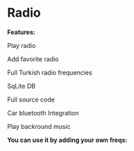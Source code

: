 # Radio

<b>Features:</b>

<p>Play radio</p>
<p>Add favorite radio</p>
<p>Full Turkish radio frequencies</p>
<p>SqLite DB</p>
<p>Full source code</p>
<p>Car bluetooth Integration</p>
<p>Play backround music</p>

<p><b>You can use it by adding your own freqs: </b></p>

